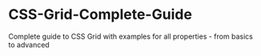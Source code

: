 # CSS-Grid-Complete-Guide
Complete guide to CSS Grid with examples for all properties - from basics to advanced
